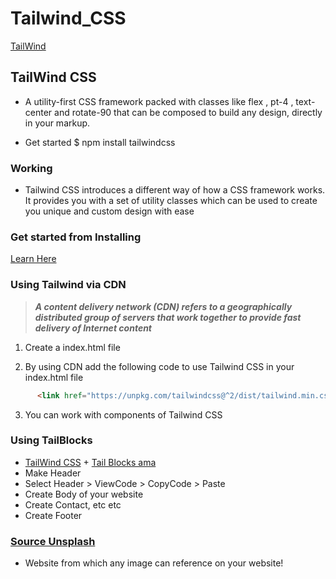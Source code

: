 # Tailwind_CSS
[TailWind](https://tailwindcss.com/)

## **TailWind CSS**

- A utility-first CSS framework packed with classes like flex , pt-4 , text-center and rotate-90 that can be composed to build any design, directly in your markup.

- Get started $ npm install tailwindcss

### Working

- Tailwind CSS introduces a different way of how a CSS framework works. It provides you with a set of utility classes which can be used to create you unique and custom design with ease

### Get started from Installing

[Learn Here](https://tailwindcss.com/docs/installation)


### Using Tailwind via CDN

> ***A content delivery network (CDN) refers to a geographically distributed group of servers that work together to provide fast delivery of Internet content***

1. Create a index.html file

2. By using CDN add the following code to use Tailwind CSS in your index.html file
```html
      <link href="https://unpkg.com/tailwindcss@^2/dist/tailwind.min.css" rel="stylesheet">
```

3. You can work with components of Tailwind CSS

### Using TailBlocks

- [TailWind CSS](https://tailwindcss.com/docs/) + [Tail Blocks ama](https://tailblocks.cc/)
- Make Header
- Select Header > ViewCode > CopyCode > Paste
- Create Body of your website
- Create Contact, etc etc
- Create Footer

### [Source Unsplash](https://source.unsplash.com/)
- Website from which any image can reference on your website!
